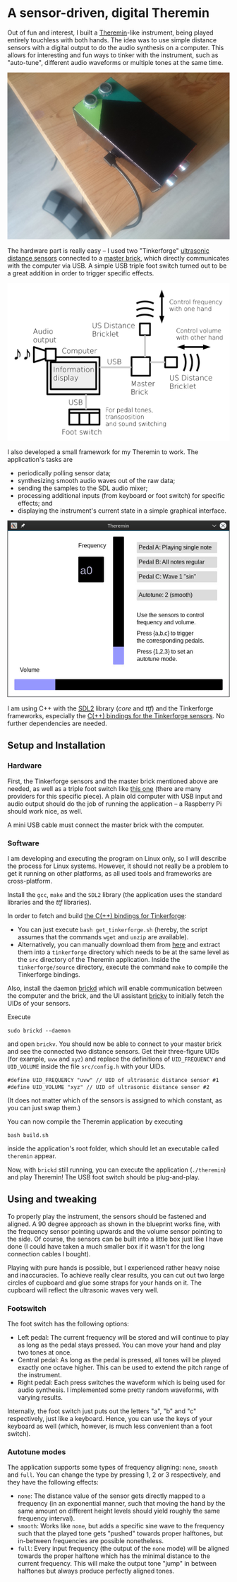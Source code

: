# A sensor-driven, digital Theremin

Out of fun and interest, I built a [Theremin](https://en.wikipedia.org/wiki/Theremin)-like instrument, being played entirely touchless with both hands. The idea was to use simple distance sensors with a digital output to do the audio synthesis on a computer. This allows for interesting and fun ways to tinker with the instrument, such as "auto-tune", different audio waveforms or multiple tones at the same time.

![My Theremin-like instrument](theremin.jpg)

The hardware part is really easy – I used two "Tinkerforge" [ultrasonic distance sensors](https://www.tinkerforge.com/de/doc/Hardware/Bricklets/Distance_US.html#distance-us-bricklet) connected to a [master brick](https://www.tinkerforge.com/de/doc/Hardware/Bricks/Master_Brick.html), which directly communicates with the computer via USB. A simple USB triple foot switch turned out to be a great addition in order to trigger specific effects.

![Blueprint of the setup](blueprint.png)

I also developed a small framework for my Theremin to work. The application's tasks are

* periodically polling sensor data;
* synthesizing smooth audio waves out of the raw data;
* sending the samples to the SDL audio mixer;
* processing additional inputs (from keyboard or foot switch) for specific effects; and
* displaying the instrument's current state in a simple graphical interface.

![The application's UI in action](ui.jpg)

I am using C++ with the [SDL2](https://www.libsdl.org/) library (_core_ and _ttf_) and the Tinkerforge frameworks, especially the [C(++) bindings for the Tinkerforge sensors](https://www.tinkerforge.com/de/doc/Software/API_Bindings_C.html). No further dependencies are needed.

## Setup and Installation

### Hardware

First, the Tinkerforge sensors and the master brick mentioned above are needed, as well as a triple foot switch like [this one](https://www.amazon.de/dp/B00WS2GZU2/ref=sr_ph?ie=UTF8&qid=1484338452&sr=1&keywords=usb+foot+pedal) (there are many providers for this specific piece). A plain old computer with USB input and audio output should do the job of running the application – a Raspberry Pi should work nice, as well.

A mini USB cable must connect the master brick with the computer.

### Software

I am developing and executing the program on Linux only, so I will describe the process for Linux systems. 
However, it should not really be a problem to get it running on other platforms, as all used tools and frameworks are cross-platform.

Install the `gcc`, `make` and the `SDL2` library (the application uses the standard libraries and the _ttf_ libraries).

In order to fetch and build [the C(++) bindings for Tinkerforge](https://www.tinkerforge.com/en/doc/Downloads.html#downloads-bindings-examples):
* You can just execute `bash get_tinkerforge.sh` (hereby, the script assumes that the commands `wget` and `unzip` are available). 
* Alternatively, you can manually download them from [here](https://www.tinkerforge.com/en/doc/Downloads.html#downloads-bindings-examples) and extract them into a `tinkerforge` directory which needs to be at the same level as the `src` directory of the Theremin application. Inside the `tinkerforge/source` directory, execute the command `make` to compile the Tinkerforge bindings. 

Also, install the daemon [brickd](https://www.tinkerforge.com/en/doc/Software/Brickd.html#brickd) which will enable communication between the computer and the brick, and the UI assistant [brickv](https://www.tinkerforge.com/en/doc/Software/Brickv.html#brickv) to initially fetch the UIDs of your sensors.

Execute
```
sudo brickd --daemon
```
and open `brickv`. You should now be able to connect to your master brick and see the connected two distance sensors. Get their three-figure UIDs (for example, `uvw` and `xyz`) and replace the definitions of `UID_FREQUENCY` and `UID_VOLUME` inside the file `src/config.h` with your UIDs.
```
#define UID_FREQUENCY "uvw" // UID of ultrasonic distance sensor #1
#define UID_VOLUME "xyz" // UID of ultrasonic distance sensor #2
```
(It does not matter which of the sensors is assigned to which constant, as you can just swap them.)

You can now compile the Theremin application by executing
```
bash build.sh
```
inside the application's root folder, which should let an executable called `theremin` appear.

Now, with `brickd` still running, you can execute the application (`./theremin`) and play Theremin! The USB foot switch should be plug-and-play.

## Using and tweaking

To properly play the instrument, the sensors should be fastened and aligned. A 90 degree approach as shown in the blueprint works fine, with the frequency sensor pointing upwards and the volume sensor pointing to the side. Of course, the sensors can be built into a little box just like I have done (I could have taken a much smaller box if it wasn't for the long connection cables I bought).

Playing with pure hands is possible, but I experienced rather heavy noise and inaccuracies. To achieve really clear results, you can cut out two large circles of cupboard and glue some straps for your hands on it. The cupboard will reflect the ultrasonic waves very well.

### Footswitch

The foot switch has the following options:

* Left pedal: The current frequency will be stored and will continue to play as long as the pedal stays pressed. You can move your hand and play two tones at once.
* Central pedal: As long as the pedal is pressed, all tones will be played exactly one octave higher. This can be used to extend the pitch range of the instrument.
* Right pedal: Each press switches the waveform which is being used for audio synthesis. I implemented some pretty random waveforms, with varying results.

Internally, the foot switch just puts out the letters "a", "b" and "c" respectively, just like a keyboard. Hence, you can use the keys of your keyboard as well (which, however, is much less convenient than a foot switch).

### Autotune modes

The application supports some types of frequency aligning: `none`, `smooth` and `full`. You can change the type by pressing 1, 2 or 3 respectively, and they have the following effects:

* `none`: The distance value of the sensor gets directly mapped to a frequency (in an exponential manner, such that moving the hand by the same amount on different height levels should yield roughly the same frequency interval).
* `smooth`: Works like `none`, but adds a specific sine wave to the frequency such that the played tone gets "pushed" towards proper halftones, but in-between frequencies are possible nonetheless.
* `full`: Every input frequency (the output of the `none` mode) will be aligned towards the proper halftone which has the minimal distance to the current frequency. This will make the output tone "jump" in between halftones but always produce perfectly aligned tones.

